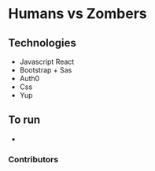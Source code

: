 # Humans vs Zombers

## Technologies
- Javascript React
- Bootstrap + Sas
- Auth0
- Css
- Yup

## To run
-


### Contributors
